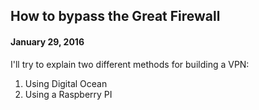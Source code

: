 ## How to bypass the Great Firewall

#### January 29, 2016

I'll try to explain two different methods for building a VPN:

1. Using Digital Ocean
2. Using a Raspberry PI


